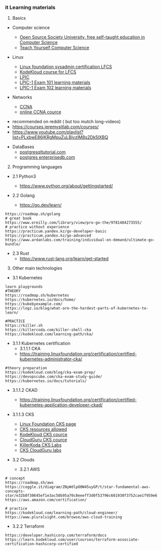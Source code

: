### it Learning materials

1. Basics
- Computer science
  - [Open Source Society University. free self-taught education in Computer Science](https://github.com/ossu/computer-science)
  - [Teach Yourself Computer Science](https://teachyourselfcs.com)

- Linux
  - [Linux foundation sysadmin certification LFCS](https://training.linuxfoundation.org/certification/linux-foundation-certified-sysadmin-lfcs/)
  - [KodeKloud course for LFCS](https://learn.kodekloud.com/user/courses/linux-foundation-certified-system-administrator-lfcs)
  - [LPIC](https://www.lpi.org/our-certifications/lpic-1-overview/)
  - [LPIC-1 Exam 101 learning materials](https://learning.lpi.org/pdfstore/LPI-Learning-Material-101-500-en.pdf)
  - [LPIC-1 Exam 102 learning materials](https://learning.lpi.org/pdfstore/LPI-Learning-Material-102-500-en.pdf)
  
- Networks
  - [CCNA](https://www.cisco.com/site/us/en/learn/training-certifications/certifications/enterprise/ccna/index.html)
  - [online CCNA cource](https://www.cbtnuggets.com/it-training/cisco/ccna)
* recommended on reddit ( but too mutch long-videos)
* https://courses.jeremysitlab.com/courses/
* https://www.youtube.com/playlist?list=PLxbwE86jKRgMpuZuLBivzlM8s2Dk5lXBQ

- DataBases
  - [postgresqltutorial.com](https://www.postgresqltutorial.com)
  - [postgres enterprisedb.com](https://www.enterprisedb.com/course/postgresql-13-associate-certification)




2. Programming languages
- 2.1 Python3
  * https://www.python.org/about/gettingstarted/


- 2.2 Golang
  * https://go.dev/learn/
```
https://roadmap.sh/golang
# great book
https://www.oreilly.com/library/view/pro-go-the/9781484273555/
# practice without experience
https://practicum.yandex.kz/go-developer-basic
https://practicum.yandex.kz/go-advanced
https://www.ardanlabs.com/training/individual-on-demand/ultimate-go-bundle/

```

- 2.3 Rust
  * https://www.rust-lang.org/learn/get-started




3. Other main technologies
  - 3.1 Kubernetes
```
learn playgrounds
#THEORY
https://roadmap.sh/kubernetes
https://kubernetes.io/docs/home/
https://kubebyexample.com/
https://logz.io/blog/what-are-the-hardest-parts-of-kubernetes-to-learn/

#PRACTICE
https://killer.sh
https://killercoda.com/killer-shell-cka
https://kodekloud.com/learning-path/cka/
```
  - 3.1.1 Kubernetes certification 
    - 3.1.1.1 CKA
    * https://training.linuxfoundation.org/certification/certified-kubernetes-administrator-cka/
```
#theory preparation
https://kodekloud.com/blog/cka-exam-prep/
https://devopscube.com/cka-exam-study-guide/
https://kubernetes.io/docs/tutorials/

```
  - 3.1.1.2 CKAD
    * https://training.linuxfoundation.org/certification/certified-kubernetes-application-developer-ckad/


  - 3.1.1.3 CKS
    * [Linux Foundation CKS page](https://training.linuxfoundation.org/certification/certified-kubernetes-security-specialist/)
    * [CKS resources allowed](https://docs.linuxfoundation.org/tc-docs/certification/certification-resources-allowed#certified-kubernetes-security-specialist-cks)
    * [KodeKloud CKS cource](https://learn.kodekloud.com/user/courses/certified-kubernetes-security-specialist-cks)
    * [CloudGuru CKS cource](https://www.pluralsight.com/paths/certified-kubernetes-security-specialist-cks)
    * [KillerKoda CKS Labs](https://killercoda.com/killer-shell-cks)
    * [CKS CloudGuru labs ](https://www.pluralsight.com/search?q=(CKS)%20-%20Practice%20Exam&categories=labs%2Ccloud-labs)



- 3.2 Clouds 
  - 3.2.1 AWS
```
# concept
https://roadmap.sh/aws
https://coggle.it/diagram/ZNyWdlpO0W45uyGP/t/star-fundamental-aws-concepts-star/e32b8f30645ef1e3ac58b95a70c8eeeff3d0f53796c601930f3752cae1f959e6
https://aws.amazon.com/certification/

# practice
https://kodekloud.com/learning-path/cloud-engineer/
https://www.pluralsight.com/browse/aws-cloud-training

```
  - 3.2.2 Terraform
```
https://developer.hashicorp.com/terraform/docs
https://learn.kodekloud.com/user/courses/terraform-associate-certification-hashicorp-certified

```
